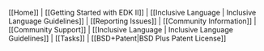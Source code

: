 [[Home]] | [[Getting Started with EDK II]] | [[Inclusive Language | Inclusive Language Guidelines]] | [[Reporting Issues]] | [[Community Information]] | [[Community Support]] | [[Inclusive Language | Inclusive Language Guidelines]] | [[Tasks]] | [[BSD+Patent|BSD Plus Patent License]]